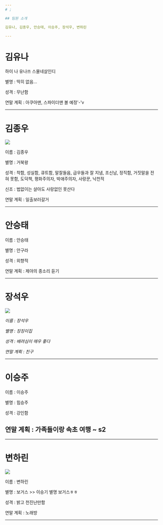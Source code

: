 ```yaml
---
# ;

## 팀원 소개

김유나, 김종우, 안승태, 이승주, 장석우, 변하린

---
```

# 김유나

하이 나 유나쓰 스물네살인디

별명 : 딱히 없음...

성격 : 무난함

연말 계획 : 아쿠아맨, 스파이더맨 볼 예정'-'v

---
# 김종우
![](https://vignette.wikia.nocookie.net/pokemon/images/3/39/%EC%A6%88%EB%AF%B8%EC%9D%98_%EB%A9%94%EA%B0%80%EA%B1%B0%EB%B6%81%EC%99%95.png/revision/latest?cb=20140425180943&path-prefix=ko)

이름 : 김종우

별명 : 거북왕

성격 : 착함, 성실함, 큐트함, 말잘들음, 급우들과 잘 지냄, 조신남, 정직함, 거짓말을 전혀 못함, 도덕책, 평화주의자, 박애주의자, 사랑꾼, 낙천적

신조 : 법없이는 살아도 사랑없인 못산다

연말 계획 : 일출보러갈거

---
# 안승태

이름 : 안승태

별명 : 안구라

성격 : 외향적

연말 계획 : 제야의 종소리 듣기


---
# 장석우
![](http://mblogthumb4.phinf.naver.net/20141020_215/kimmisung08_1413743556738FatLL_JPEG/%BA%B8%B1%DB%BA%B8%B1%DB-%BD%BA%C6%F9%C1%F6%B9%E4-%C6%E4%C0%CC%C6%DB-%C5%E4%C0%CC%2C%BD%BA%C6%F9%C1%F6%B9%E4-%B5%EE%C0%E5%C0%CE%B9%B0%2C%C6%E4%C0%CC%C6%DB-%C5%E4%C0%CC%2C%C6%E4%C0%CC%C6%DB-%C5%A9%B7%A1%C7%C1%C6%AE%2C%C0%CE%C5%D7%B8%AE%BE%EE-%BC%D2%C7%B0%2C%C1%BE%C0%CC%B8%F0%C7%FC%2C%BD%BA%C6%F9%C1%F6%B9%E4-%C6%E4%C0%CC%C6%DB-%C5%E4%C0%CCdfkj3o2ifjkl.jpg?type=w2)

*이름 : 장석우*

*별명 : 징징이집*

*성격 : 배려심이 매우 좋다*
 
*연말 계획 : 친구*

---
# 이승주

이름 : 이승주

별명 : 힘승주

성격 : 강인함

## 연말 계획 : 가족들이랑 속초 여행 ~ s2 ##

---
# 변하린

![](https://seoul-p-studio.bunjang.net/product/49246632_1_1464402270_w434.jpg)

이름 : 변하린

별명 : 보거스 >> 이승기 별명 보거스ㅎㅎ

성격 : 밝고 천진난만함

연말 계획 : 노래방

---

